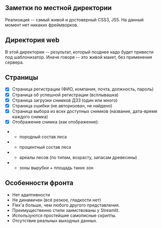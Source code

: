 ## Заметки по местной директории
Реализация -- самый живой и достоверный CSS3, JS5. 
На данный момент нет никаких фреймворков.

## Директория web
В этой директории -- результат, который позднее надо будет привести под шаблонизатор. Иначе говоря -- это живой макет, без применения сервера.


## Страницы
- [x] Страница регистрации (ФИО, компания, почта, должность, пароль)
- [x] Страница об успешной регистрации (всплывашка)
- [x] Страница загрузки снимков ДЗЗ (один или много)
- [x] Страница ошибки (не авторизован, не найдено)
- [x] Страница выбора из всех доступных снимков (название, дата-время каждого снимка)
- [x] Отображение снимка (как отображение):
- - породный состав леса
- - процентный состав леса
- - ареалы лесов (по типам, возрасту, запасам древесины)
- - зоны вырубки + площадь таких зон


## Особенности фронта
- Нет адаптивности
- Не динамичен (всё резкое, гладкости нет)
- Flex'a больше, чем любого другого представления.
- Преимущественно стили заимствованы у Streamlit.
- Используются простейшие самописные скрипты.
- Отсутствие реальных выходных данных.
